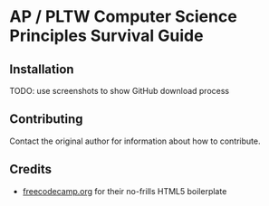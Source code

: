 # AP / PLTW Computer Science Principles Survival Guide

## Installation

TODO: use screenshots to show GitHub download process

## Contributing

Contact the original author for information about how to contribute.

## Credits

 - [freecodecamp.org](https://www.freecodecamp.org/news/basic-html5-template-boilerplate-code-example/) for their no-frills HTML5 boilerplate
